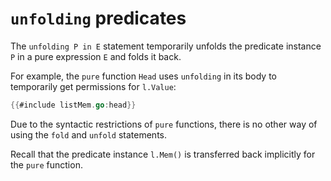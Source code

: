 # `unfolding` predicates

The `unfolding P in E` statement temporarily unfolds the predicate instance `P` in a pure expression `E` and folds it back.

For example, the `pure` function `Head` uses `unfolding` in its body to temporarily get permissions for `l.Value`:
``` go
{{#include listMem.go:head}}
```
Due to the syntactic restrictions of `pure` functions, there is no other way of using the `fold` and `unfold` statements.

Recall that the predicate instance `l.Mem()` is transferred back implicitly for the `pure` function.

<!-- ``` go -->
<!-- 	ll = New(11, Empty()) -->
<!-- 	// @ assert ll.Mem() -->
<!-- 	// @ assert ll.Head() == 11 -->
<!-- 	// @ assert ll.Mem() -->
<!-- ``` -->

